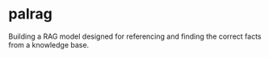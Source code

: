 # palrag
Building a RAG model designed for referencing and finding the correct facts from a knowledge base.

